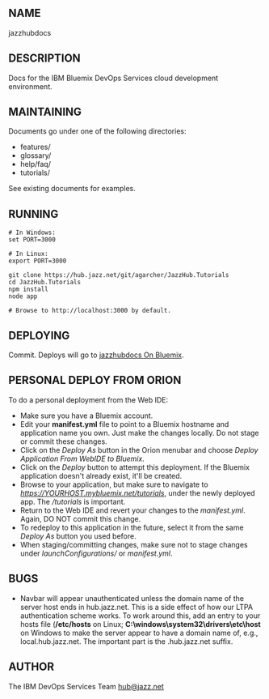 NAME
----

jazzhubdocs


DESCRIPTION
-----------

Docs for the IBM Bluemix DevOps Services cloud development environment.


MAINTAINING
-----------

Documents go under one of the following directories:

- features/
- glossary/
- help/faq/
- tutorials/

See existing documents for examples.


RUNNING
-------

	# In Windows:
	set PORT=3000
	
	# In Linux:
	export PORT=3000
	
	git clone https://hub.jazz.net/git/agarcher/JazzHub.Tutorials
	cd JazzHub.Tutorials
	npm install
	node app

	# Browse to http://localhost:3000 by default.

DEPLOYING
---------

Commit.  Deploys will go to [jazzhubdocs On Bluemix](https://jazzhubdocs.mybluemix.net/tutorials).


PERSONAL DEPLOY FROM ORION
--------------------------

To do a personal deployment from the Web IDE:

- Make sure you have a Bluemix account.
- Edit your **manifest.yml** file to point to a Bluemix hostname and application name you own.  Just make the changes locally.  Do not stage or commit these changes.
- Click on the *Deploy As* button in the Orion menubar and choose *Deploy Application From WebIDE to Bluemix*.
- Click on the *Deploy* button to attempt this deployment.  If the Bluemix application doesn't already exist, it'll be created.
- Browse to your application, but make sure to navigate to *https://YOURHOST.mybluemix.net/tutorials*, under the newly deployed app.  The */tutorials* is important.
- Return to the Web IDE and revert your changes to the *manifest.yml*.  Again, DO NOT commit this change.
- To redeploy to this application in the future, select it from the same *Deploy As* button you used before.
- When staging/committing changes, make sure not to stage changes under *launchConfigurations/* or *manifest.yml*.

BUGS
----

- Navbar will appear unauthenticated unless the domain name of the server host ends in hub.jazz.net.  This is a side effect of how our LTPA authentication scheme works.  To work around this, add an entry to your hosts file (**/etc/hosts** on Linux; **C:\windows\system32\drivers\etc\host** on Windows to make the server appear to have a domain name of, e.g., local.hub.jazz.net.  The important part is the .hub.jazz.net suffix.


AUTHOR
------

The IBM DevOps Services Team <hub@jazz.net>




